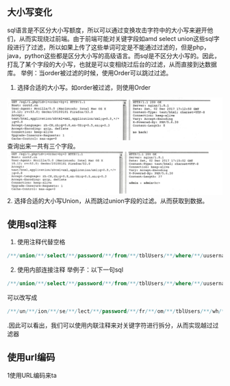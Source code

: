 ## 大小写变化
sql语言是不区分大小写额度，所以可以通过变换攻击字符中的大小写来避开他们，从而实现绕过前端。由于前端可能对关键字段如amd select union这些sql字段进行了过滤，所以如果上传了这些单词可定是不能通过过滤的，但是php，java，python这些都是区分大小写的高级语言。而sql是不区分大小写的。因此，打乱了某个字段的大小写，也就是可以变相绕过后台的过滤，从而直接到达数据库。
举例：当order被过滤的时候，使用Order可以跳过过滤。
1. 选择合适的大小写。如order被过滤，则使用Order
<img src="../pictures/cbctpf50vmm.png" width="600" />
查询出来一共有三个字段。
<img src="../pictures/8fa0d224hsw.png" width="600" />
2. 选择合适的大小写Union，从而跳过union字段的过滤。从而获取到数据。


## 使用sql注释
1. 使用注释代替空格
```sql
/**/union/**/select/**/password/**/from/**/tblUsers/**/where/**/uusername/**/like/**/'admin'
```

2. 使用内部连接注释
举例子：以下一句sql
```sql
/**/union/**/select/**/password/**/from/**/tblUsers/**/where/**/uusername/**/like/**/'admin'
```
可以改写成
```sql
/**/un/**/ion/**/se/**/lect/**/password/**/fr/**/om/**/tblUsers/**/wh/**/ere/**/uusername/**/li/**/ke/**/'admin'
```
.因此可以看出，我们可以使用内联注释来对关键字符进行拆分，从而实现越过过滤器

## 使用url编码

1使用URL编码来ta
